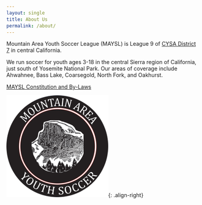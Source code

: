 ```yaml
---
layout: single
title: About Us
permalink: /about/
---
```


Mountain Area Youth Soccer League (MAYSL) is League 9 of [CYSA District
7](https://cysadistrict7.org) in central California.

We run soccer for youth ages 3-18 in the central Sierra region of California,
just south of Yosemite National Park. Our areas of coverage include Ahwahnee,
Bass Lake, Coarsegold, North Fork, and Oakhurst.

[MAYSL Constitution and By-Laws](/files/maysl-by-laws.pdf)

![image-right](/files/maysl-logo.png){: .align-right}

